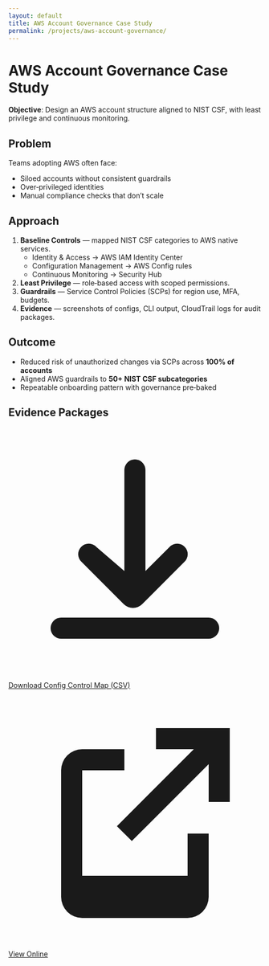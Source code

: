 ```yaml
---
layout: default
title: AWS Account Governance Case Study
permalink: /projects/aws-account-governance/
---
```


# AWS Account Governance Case Study

**Objective**: Design an AWS account structure aligned to NIST CSF, with least privilege and continuous monitoring.

## Problem
Teams adopting AWS often face:
- Siloed accounts without consistent guardrails  
- Over‑privileged identities  
- Manual compliance checks that don’t scale  

## Approach
1. **Baseline Controls** — mapped NIST CSF categories to AWS native services.  
   - Identity & Access → AWS IAM Identity Center  
   - Configuration Management → AWS Config rules  
   - Continuous Monitoring → Security Hub  
2. **Least Privilege** — role‑based access with scoped permissions.  
3. **Guardrails** — Service Control Policies (SCPs) for region use, MFA, budgets.  
4. **Evidence** — screenshots of configs, CLI output, CloudTrail logs for audit packages.

## Outcome
- Reduced risk of unauthorized changes via SCPs across **100% of accounts**  
- Aligned AWS guardrails to **50+ NIST CSF subcategories**  
- Repeatable onboarding pattern with governance pre‑baked

## Evidence Packages

<div class="btn-row">
  <a class="btn-download"
     href="/grc_portfolio/assets/files/aws-config-controls.csv"
     download
     aria-label="Download AWS Config controls mapping CSV">
    <svg viewBox="0 0 24 24" aria-hidden="true"><path fill="currentColor" d="M12 3a1 1 0 0 1 1 1v9.586l2.293-2.293a1 1 0 1 1 1.414 1.414l-4.007 4.007a1.25 1.25 0 0 1-1.768 0l-4.007-4.007a1 1 0 1 1 1.414-1.414L11 13.586V4a1 1 0 0 1 1-1zM5 20a1 1 0 0 1 0-2h14a1 1 0 1 1 0 2H5z"/></svg>
    Download Config Control Map (CSV)
  </a>

  <a class="btn-view"
     href="/grc_portfolio/assets/files/aws-config-controls.csv"
     aria-label="View AWS Config controls mapping CSV in browser">
    <svg viewBox="0 0 24 24" aria-hidden="true"><path fill="currentColor" d="M14 3h7v7h-2V6.414l-7.293 7.293-1.414-1.414L17.586 5H14V3zM5 5h6v2H7v10h10v-4h2v6a2 2 0 0 1-2 2H7a2 2 0 0 1-2-2V7a2 2 0 0 1 2-2z"/></svg>
    View Online
  </a>
</div>

